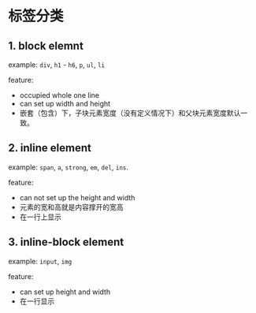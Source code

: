 # 标签分类

## 1. block elemnt

example: `div`, `h1` - `h6`, `p`, `ul`, `li`

feature:

- occupied whole one line
- can set up width and height
- 嵌套（包含）下，子块元素宽度（没有定义情况下）和父块元素宽度默认一致。

## 2. inline element

example: `span`, `a`, `strong`, `em`, `del`, `ins`.

feature:

- can not set up the height and width
- 元素的宽和高就是内容撑开的宽高
- 在一行上显示

## 3. inline-block element

example: `input`, `img`

feature:

- can set up height and width
- 在一行显示